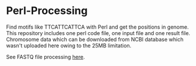 # Perl-Processing
Find motifs like TTCATTCATTCA with Perl and get the positions in genome.
This repository includes one perl code file, one input file and one result file.
Chromosome data which can be downloaded from NCBI database which wasn't uploaded here owing to the 25MB limitation.

See FASTQ file processing [here](https://github.com/JudeYu99/Perl_Processing/blob/FASTQ-Processing-without-Module/).
